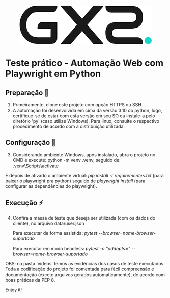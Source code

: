 <p align="center">
  <img src="./.github/logo.png" alt="poster">
</p>

# Teste prático - Automação Web com Playwright em Python

## Preparação 📍
1. Primeiramente, clone este projeto com opção HTTPS ou SSH.
2. A automação foi desenvolvida em cima da versão 3.10 do python, logo, certifique-se de estar com esta versão em seu SO ou instale-a pelo diretório 'py' (caso utilize Windows). Para linux, consulte o respectivo procedimento de acordo com a distribuição utilizada.

## Configuração 🏁
3. Considerando ambiente Windows, após instalado, abra o projeto no CMD e execute: python -m venv .venv, seguido de: .venv\Scripts\activate

 E depois de ativado o ambiente virtual: _pip install -r requirementes.txt_ (para baixar o playwright pra python) 
                                         seguido de _playwright install_ (para configurar as dependências do playwright).

## Execução ⚡
4. Confira a massa de teste que deseja ser utilizada (com os dados do cliente), no arquivo data/user.json 

   Para executar de forma assistida: _pytest --browser=nome-browser-suportado_
   
   Para executar em modo headless: _pytest -o "addopts=" --browser=nome-browser-suportado_

OBS: na pasta 'videos' temos as evidências dos casos de teste executados.
Toda a codificação do projeto foi comentada para fácil compreensão e documentação (exceto arquivos gerados automaticamente), de acordo com boas práticas da PEP 8. 


Enjoy it!
